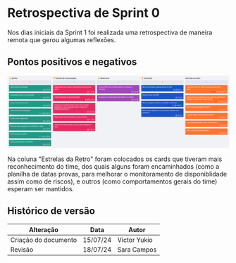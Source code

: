 # Retrospectiva de Sprint 0

Nos dias iniciais da Sprint 1 foi realizada uma retrospectiva de maneira remota que gerou algumas reflexões.

## Pontos positivos e negativos

![retro_sprint0](../../../assets/retro_sprint0.png)

Na coluna "Estrelas da Retro" foram colocados os cards que tiveram mais reconhecimento do time, dos quais alguns foram encaminhados (como a planilha de datas provas, para melhorar o monitoramento de disponiblidade assim como de riscos), e outros (como comportamentos gerais do time) esperam ser mantidos.  

## Histórico de versão

| Alteração | Data | Autor | 
| - | - | - |
| Criação do documento | 15/07/24 | Victor Yukio |
| Revisão | 18/07/24 | Sara Campos | 